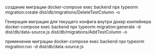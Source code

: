 создание миграции
docker-compose exec backend npx typeorm migration:create dist/db/migrations/DeleteTestColumn -o

Генерация миграции для текущего конфига внутри докер контейнера
docker-compose exec backend npx typeorm migration:generate -d dist/db/data-source.js dist/db/migrations/AddTestColumn -o

применение миграции
docker-compose exec backend npx typeorm migration:run -d dist/db/data-source.js
